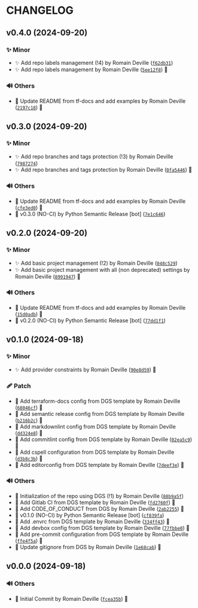 <!-- markdownlint-disable-file -->
# CHANGELOG

## v0.4.0 (2024-09-20)

### ✨ Minor

  * ✨ Add repo labels management (!4) by Romain Deville ([`f62db31`](https://framagit.org/rdeville-public/terraform/module-gitlab-repository/-/commit/f62db31503ed55d41ad1836310179021c96fe26c))
  * ✨ Add repo labels management by Romain Deville ([`5ee12f8`](https://framagit.org/rdeville-public/terraform/module-gitlab-repository/-/commit/5ee12f821fca8a2dd8312b6696fb1826a5a0f201)) 🔏

### 🔊 Others

  * 📝 Update README from tf-docs and add examples by Romain Deville ([`2197c18`](https://framagit.org/rdeville-public/terraform/module-gitlab-repository/-/commit/2197c182ebe6f693bbea0766d827c5186ad88e57)) 🔏

## v0.3.0 (2024-09-20)

### ✨ Minor

  * ✨ Add repo branches and tags protection (!3) by Romain Deville ([`7987274`](https://framagit.org/rdeville-public/terraform/module-gitlab-repository/-/commit/79872742854a1325bb627e4645cbf8090d4d5f9f))
  * ✨ Add repo branches and tags protection by Romain Deville ([`0fa5446`](https://framagit.org/rdeville-public/terraform/module-gitlab-repository/-/commit/0fa5446faed082b9b2c618f12c3b660060521ab9)) 🔏

### 🔊 Others

  * 📝 Update README from tf-docs and add examples by Romain Deville ([`cfe3ed0`](https://framagit.org/rdeville-public/terraform/module-gitlab-repository/-/commit/cfe3ed0a928cfe3013c2c686022c795222ee9179)) 🔏
  * 🔖 v0.3.0 (NO-CI) by Python Semantic Release [bot] ([`7e1c646`](https://framagit.org/rdeville-public/terraform/module-gitlab-repository/-/commit/7e1c6464f9cf3b24f761cd389598840881ce6851))

## v0.2.0 (2024-09-20)

### ✨ Minor

  * ✨ Add basic project management (!2) by Romain Deville ([`048c529`](https://framagit.org/rdeville-public/terraform/module-gitlab-repository/-/commit/048c5291d7adc9f69d6bfd7acee941169bdc7ef5))
  * ✨ Add basic project management with all (non deprecated) settings by Romain Deville ([`8991947`](https://framagit.org/rdeville-public/terraform/module-gitlab-repository/-/commit/8991947b6708f066ea44dc923fff0857cfcc6cf1)) 🔏

### 🔊 Others

  * 📝 Update README from tf-docs and add examples by Romain Deville ([`15d0adb`](https://framagit.org/rdeville-public/terraform/module-gitlab-repository/-/commit/15d0adb189734319cc0283e142456d4d1f8dc46e)) 🔏
  * 🔖 v0.2.0 (NO-CI) by Python Semantic Release [bot] ([`77dd1f1`](https://framagit.org/rdeville-public/terraform/module-gitlab-repository/-/commit/77dd1f10a30438468d3827bf3aa9bd4b5f3fc6ea))

## v0.1.0 (2024-09-18)

### ✨ Minor

  * ✨ Add provider constraints by Romain Deville ([`90e8d59`](https://framagit.org/rdeville-public/terraform/module-gitlab-repository/-/commit/90e8d59f0f3a744424a4f4e299b36e54b3f60ba0)) 🔏

### 🩹 Patch

  * 🔧 Add terraform-docs config from DGS template by Romain Deville ([`68046cf`](https://framagit.org/rdeville-public/terraform/module-gitlab-repository/-/commit/68046cffa77e65f8db6f0ca4f717280f548b40c5)) 🔏
  * 🔧 Add semantic release config from DGS template by Romain Deville ([`b216b2c`](https://framagit.org/rdeville-public/terraform/module-gitlab-repository/-/commit/b216b2c35e38b780536f3f0bc7bb0f280931ee09)) 🔏
  * 🔧 Add markdownlint config from DGS template by Romain Deville ([`dd324e8`](https://framagit.org/rdeville-public/terraform/module-gitlab-repository/-/commit/dd324e8f0f836ffe2f7f6da0aff3050185a9666b)) 🔏
  * 🔧 Add commitlint config from DGS template by Romain Deville ([`02ea5c9`](https://framagit.org/rdeville-public/terraform/module-gitlab-repository/-/commit/02ea5c9a2518c907b11e8c163fc10d17400aa26d)) 🔏
  * 🔧 Add cspell configuration from DGS template by Romain Deville ([`d3b8c3b`](https://framagit.org/rdeville-public/terraform/module-gitlab-repository/-/commit/d3b8c3b0a233543b0955dd91ebb256b18a8b3ae5)) 🔏
  * 🔧 Add editorconfig from DGS template by Romain Deville ([`7deef3e`](https://framagit.org/rdeville-public/terraform/module-gitlab-repository/-/commit/7deef3e5c657039f825c22d8bb1a07679e646eec)) 🔏

### 🔊 Others

  * 🎉 Initialization of the repo using DGS (!1) by Romain Deville ([`88b9a5f`](https://framagit.org/rdeville-public/terraform/module-gitlab-repository/-/commit/88b9a5f0d1c972d2445b84042d96bfba2e152246))
  * 👷 Add Gitlab CI from DGS template by Romain Deville ([`fd2760f`](https://framagit.org/rdeville-public/terraform/module-gitlab-repository/-/commit/fd2760fe2d36aeee3eb11a62709eab039debff58)) 🔏
  * 📝 Add CODE_OF_CONDUCT from DGS by Romain Deville ([`2ab2255`](https://framagit.org/rdeville-public/terraform/module-gitlab-repository/-/commit/2ab2255e50d414d9686de95c8f57f286fb15d2bf)) 🔏
  * 🔖 v0.1.0 (NO-CI) by Python Semantic Release [bot] ([`cf839fa`](https://framagit.org/rdeville-public/terraform/module-gitlab-repository/-/commit/cf839fa74e7b63d5dfca8e7cf83cfc9ee07962a5))
  * 🔨 Add .envrc from DGS template by Romain Deville ([`334ff43`](https://framagit.org/rdeville-public/terraform/module-gitlab-repository/-/commit/334ff433f707b0bf7468d17fb0ced82a8f49dd3d)) 🔏
  * 🔨 Add devbox config from DGS template by Romain Deville ([`77fbbe0`](https://framagit.org/rdeville-public/terraform/module-gitlab-repository/-/commit/77fbbe06d58d5b4684aeb797de13dae8e0604075)) 🔏
  * 🔨 Add pre-commit configuration from DGS template by Romain Deville ([`ffe4f5a`](https://framagit.org/rdeville-public/terraform/module-gitlab-repository/-/commit/ffe4f5aa1ad3345a97f15c6d5858307ab02b743d)) 🔏
  * 🙈 Update gitignore from DGS by Romain Deville ([`1e68cab`](https://framagit.org/rdeville-public/terraform/module-gitlab-repository/-/commit/1e68cab2b287c3e31faf820e70db470629cbec9e)) 🔏

## v0.0.0 (2024-09-18)

### 🔊 Others

  * 🎉 Initial Commit by Romain Deville ([`fcea35b`](https://framagit.org/rdeville-public/terraform/module-gitlab-repository/-/commit/fcea35bba226700fe5420a31b1c0db853dc1c616)) 🔏
